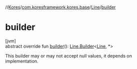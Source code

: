 //[Kores](../../../index.md)/[com.koresframework.kores.base](../index.md)/[Line](index.md)/[builder](builder.md)

# builder

[jvm]\
abstract override fun [builder](builder.md)(): [Line.Builder](-builder/index.md)<[Line](index.md), *>

This builder may or may not accept null values, it depends on implementation.
